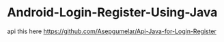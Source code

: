 # Android-Login-Register-Using-Java

api this here https://github.com/Asepgumelar/Api-Java-for-Login-Register
